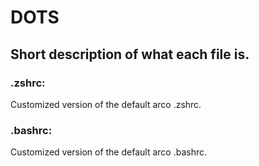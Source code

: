 # __DOTS__
## Short description of what each file is.

### __.zshrc:__
Customized version of the default arco .zshrc.
### __.bashrc:__
Customized version of the default arco .bashrc.
